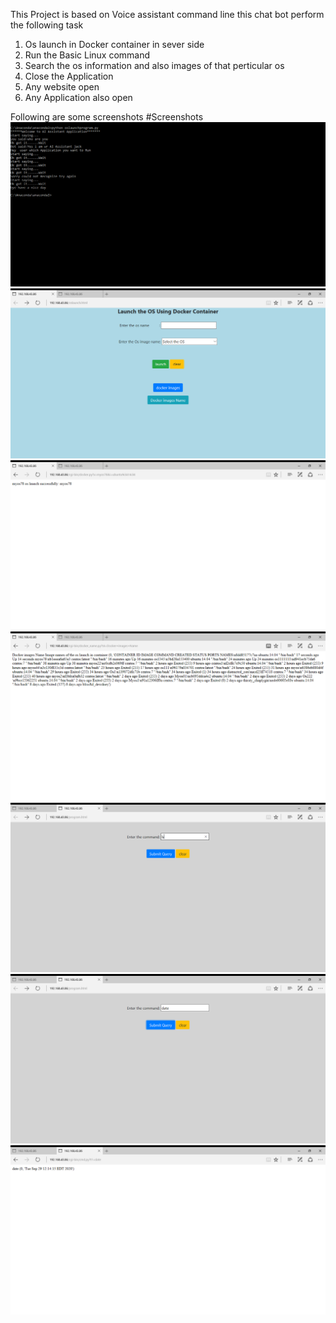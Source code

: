 This Project is based on Voice assistant command line
this chat bot perform the following task
1. Os launch in Docker container in sever side
2. Run the Basic Linux command
3. Search the os information and also images of that perticular os 
4. Close the Application
5. Any website open
6. Any Application also open 

Following are some screenshots
#Screenshots
![](image/CommandPrompt.png)
![](image/LaunchOSdocker.png)
![](image/Outputoflaunchos.png)
![](image/Outpuofimagedocker.png)
![](image/lsUI.png)
![](image/RunbasicLinuxcommand.png)
![](image/Outputdatecommand.png)

